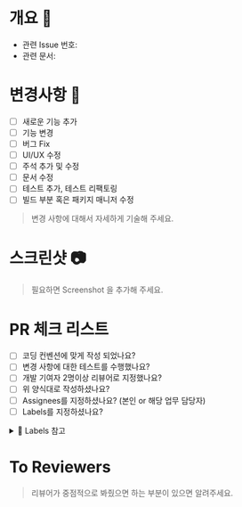 # 개요 :dart:

- 관련 Issue 번호:
- 관련 문서:

# 변경사항 :bookmark_tabs:

- [ ] 새로운 기능 추가
- [ ] 기능 변경
- [ ] 버그 Fix
- [ ] UI/UX 수정
- [ ] 주석 추가 및 수정
- [ ] 문서 수정
- [ ] 테스트 추가, 테스트 리팩토링
- [ ] 빌드 부분 혹은 패키지 매니저 수정

> 변경 사항에 대해서 자세하게 기술해 주세요.

# 스크린샷 :camera:

> 필요하면 Screenshot 을 추가해 주세요.

# PR 체크 리스트

- [ ] 코딩 컨벤션에 맞게 작성 되었나요?
- [ ] 변경 사항에 대한 테스트를 수행했나요?
- [ ] 개발 기여자 2명이상 리뷰어로 지정했나요?
- [ ] 위 양식대로 작성하셨나요?
- [ ] Assignees를 지정하셨나요? (본인 or 해당 업무 담당자)
- [ ] Labels를 지정하셨나요?

<details>
<summary>📝 Labels 참고</summary>
<div markdown="1">

- `feature`: 새로운 기능 구현
- `bug`: 기능 오류 리포트
- `hotfix`: 심각한 버그로 인해 우선 순위로 수정된 사항
- `todo`: 지금은 지원하지 않으나 꼭 넣어야 되는 기능
- `enhancement`: 기존 구현된 부분의 성능 및 기능 향상
- `documentation`: 해당 프로젝트에 관련된 문서
- `release`: 프로덕션 릴리즈
- `ui`: UI 마크업과 스타일링
  - 해당 라벨은 프론트엔드 레포지토리에 한정됨
- `test`: 테스트 코드 구현

</div>
</details>

# To Reviewers

> 리뷰어가 중점적으로 봐줬으면 하는 부분이 있으면 알려주세요.
